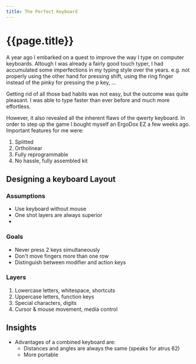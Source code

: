 ```yaml
---
title: The Perfect Keyboard
---
```


# {{page.title}}

A year ago I embarked on a quest to improve the way I type on computer keyboards. Altough I was already a fairly good touch typer, I had accumulated some imperfections in my typing style over the years.
e.g. not properly using the other hand for pressing shift, using the ring finger instead of the pinky for pressing the p key, …

Getting rid of all those bad habits was not easy, but the outcome was quite pleasant. I was able to type faster than ever before and much more effortless.

However, it also revealed all the inherent flaws of the qwerty keyboard.
In order to step up the game I bought myself an ErgoDox EZ a few weeks ago.
Important features for me were:

1. Splitted
2. Ortholinear
3. Fully reprogrammable
4. No hassle, fully assembled kit


## Designing a keyboard Layout

### Assumptions

- Use keyboard without mouse
- One shot layers are always superior
-


### Goals

- Never press 2 keys simultaneously
- Don't move fingers more than one row
- Distinguish between modifier and action keys


### Layers

1. Lowercase letters, whitespace, shortcuts
2. Uppercase letters, function keys
3. Special characters, digits
4. Cursor & mouse movement, media control


## Insights

- Advantages of a combined keyboard are:
  - Distances and angles are always the same (speaks for atrus 62)
  - More portable
